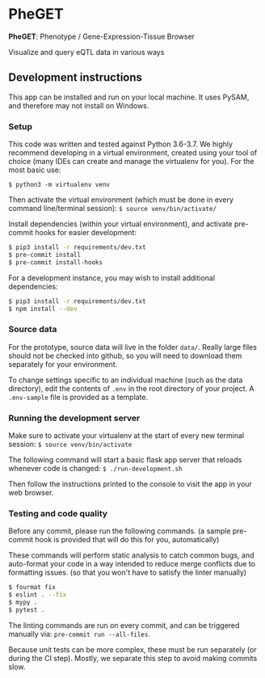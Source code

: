 # PheGET

**PheGET**: Phenotype / Gene-Expression-Tissue Browser

Visualize and query eQTL data in various ways

## Development instructions
This app can be installed and run on your local machine. It uses PySAM, and therefore may not install on Windows.

### Setup
This code was written and tested against Python 3.6-3.7. We highly recommend developing in a virtual environment, 
    created using your tool of choice (many IDEs can create and manage the virtualenv for you). For the most basic use:

`$ python3 -m virtualenv venv`

Then activate the virtual environment (which must be done in every command line/terminal session):
`$ source venv/bin/activate/`


Install dependencies (within your virtual environment), and activate pre-commit hooks for easier development:
```bash
$ pip3 install -r requirements/dev.txt
$ pre-commit install
$ pre-commit install-hooks
```

For a development instance, you may wish to install additional dependencies:
```bash
$ pip3 install -r requirements/dev.txt
$ npm install --dev
```

### Source data
For the prototype, source data will live in the folder `data/`. Really large files should not be checked into github, 
    so you will need to download them separately for your environment.

To change settings specific to an individual machine (such as the data directory), edit the contents of `.env` 
in the root directory of your project. A `.env-sample` file is provided as a template.


### Running the development server
Make sure to activate your virtualenv at the start of every new terminal session: `$ source venv/bin/activate` 

The following command will start a basic flask app server that reloads whenever code is changed:
`$ ./run-development.sh`

Then follow the instructions printed to the console to visit the app in your web browser.


### Testing and code quality
Before any commit, please run the following commands. (a sample pre-commit hook is provided that will do this for you,
 automatically)
 
These commands will perform static analysis to catch common bugs, and auto-format your code in a way intended to 
 reduce merge conflicts due to formatting issues. (so that you won't have to satisfy the linter manually)

```bash
$ fourmat fix
$ eslint . --fix
$ mypy .
$ pytest .
```

The linting commands are run on every commit, and can be triggered manually via: `pre-commit run --all-files`.

Because unit tests can be more complex, these must be run separately (or during the CI step). Mostly, we separate this 
  step to avoid making commits slow.
